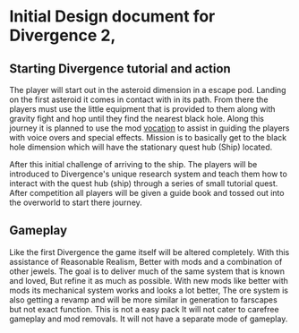 # Initial Design document for Divergence 2,


## Starting Divergence tutorial and action
The player will start out in the asteroid dimension in a escape pod. Landing on the first asteroid it comes in contact with in its path. From there the players must use the little equipment that is provided to them along with gravity fight and hop until they find the nearest black hole. Along this journey it is planned to use the mod [vocation](https://minecraft.curseforge.com/projects/vocation) to assist in guiding the players with voice overs and special effects. Mission is to basically get to the black hole dimension which will have the stationary quest hub (Ship) located. 

After this initial challenge of arriving to the ship. The players will be introduced to Divergence's unique research system and teach them how to interact with the quest hub (ship) through a series of small tutorial quest. After competition all players will be given a guide book and tossed out into the overworld to start there journey.

## Gameplay
Like the first Divergence the game itself will be altered completely. With this assistance of Reasonable Realism, Better with mods and a combination of other jewels. The goal is to deliver much of the same system that is known and loved, But refine it as much as possible. With new mods like better with mods its mechanical system works and looks a lot better, The ore system is also getting a revamp and will be more similar in generation to farscapes but not exact function. This is not a easy pack It will not cater to carefree gameplay and mod removals. It will not have a separate mode of gameplay.
